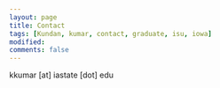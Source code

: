 ```yaml
---
layout: page
title: Contact
tags: [Kundan, kumar, contact, graduate, isu, iowa]
modified: 
comments: false
---
```


kkumar [at] iastate [dot] edu
